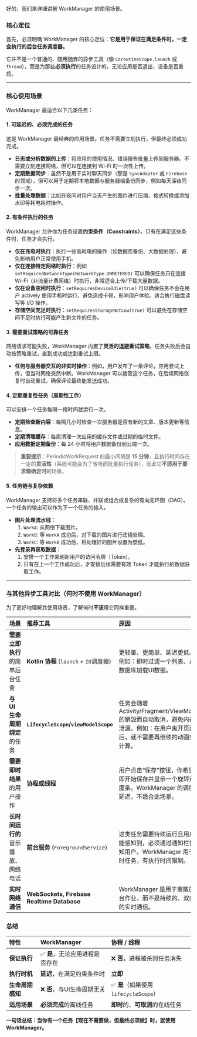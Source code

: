 好的，我们来详细讲解 WorkManager 的使用场景。

### 核心定位

首先，必须明确 WorkManager 的核心定位：**它是用于保证在满足条件时，**一定**会执行的后台任务调度器。**

它并不是一个普通的、随用随弃的异步工具（像 `CoroutineScope.launch` 或 `Thread`），而是为那些**必须执行**的任务设计的，无论应用是否退出，设备是否重启。

---

### 核心使用场景

WorkManager 最适合以下几类任务：

#### 1. 可延迟的、必须完成的任务
这是 WorkManager 最经典的应用场景。任务不需要立刻执行，但最终必须成功完成。

*   **日志或分析数据的上传**：将应用的使用情况、错误报告批量上传到服务器。不需要立刻连接网络，但可以在连接到 Wi-Fi 时一次性上传。
*   **定期数据同步**：虽然不是用于实时聊天同步（那是 `SyncAdapter` 或 `Firebase` 的领域），但可以用于定期将本地数据与服务器端备份同步，例如每天深夜同步一次。
*   **批量处理数据**：比如在夜间对用户当天产生的图片进行压缩、格式转换或添加水印等耗电耗时操作。

#### 2. 有条件执行的任务
WorkManager 允许你为任务设置**约束条件（Constraints）**，只有在满足这些条件时，任务才会执行。

*   **仅在充电时执行**：执行一些高耗电的操作（如数据库备份、大数据处理），避免影响用户正常使用手机。
*   **仅在连接特定网络时执行**：例如 `setRequiredNetworkType(NetworkType.UNMETERED)` 可以确保任务只在连接 Wi-Fi（非流量计费网络）时执行，非常适合上传/下载大量数据。
*   **仅在设备空闲时执行**：`setRequiresDeviceIdle(true)` 可以确保任务不会在用户 actively 使用手机时运行，避免造成卡顿，影响用户体验。适合执行磁盘读写等 I/O 操作。
*   **存储空间充足时执行**：`setRequiresStorageNotLow(true)` 可以避免在存储空间不足时执行可能产生新文件的任务。

#### 3. 需要重试策略的可靠任务
网络请求可能失败，WorkManager 内置了**灵活的退避重试策略**，任务失败后会自动按策略重试，直到成功或达到重试上限。

*   **任何与服务器交互的非实时操作**：例如，用户发布了一条评论，应用尝试上传，但当时网络突然中断。WorkManager 可以接管这个任务，在后续网络恢复时自动重试，确保评论最终能发送成功。

#### 4. 定期重复性任务（周期性工作）
可以安排一个任务每隔一段时间就运行一次。

*   **定期检查新内容**：每隔几小时检查一次服务器是否有新的文章、版本更新等信息。
*   **定期清理缓存**：每周清理一次应用的缓存文件或过期的临时文件。
*   **应用数据定期备份**：每 24 小时将用户数据备份到云端一次。

> **重要提示**：PeriodicWorkRequest 的最小间隔是 **15 分钟**，且执行时间存在一定的**灵活性**（系统可能会为了省电而批量执行任务），因此它**不适用于要求精确定时**的场景。

#### 5. 任务链与复杂依赖
WorkManager 支持将多个任务串联、并联或组合成复杂的有向无环图（DAG）。一个任务的输出可以作为下一个任务的输入。

*   **图片处理流水线**：
    1.  `WorkA`: 从网络下载图片。
    2.  `WorkB`: 等 `WorkA` 成功后，对下载的图片进行滤镜处理。
    3.  `WorkC`: 等 `WorkB` 成功后，将处理好的图片设置为壁纸。
*   **先登录再获取数据**：
    1.  安排一个工作来刷新用户的访问令牌（Token）。
    2.  只有在上一个工作成功后，才安排后续需要有效 Token 才能执行的数据获取工作。

---

### 与其他异步工具对比（何时**不使用** WorkManager）

为了更好地理解其使用场景，了解何时**不该**用它同样重要。

| 场景 | 推荐工具 | 原因 |
| :--- | :--- | :--- |
| **需要立即执行**的简单后台任务 | **Kotlin 协程** (`launch` + `IO`调度器) | 更轻量、更简单、延迟更低。例如：即时过滤一个列表、从数据库加载UI数据。 |
| **与 UI 生命周期绑定**的任务 | **`LifecycleScope`/`viewModelScope`** | 任务会随着 Activity/Fragment/ViewModel 的销毁而自动取消，避免内存泄漏。例如：在用户离开页面后，就不需要再继续的动画或计算。 |
| **需要即时结果**的用户操作 | **协程或线程** | 用户点击“保存”按钮，你希望立即开始保存并显示一个旋转进度条。WorkManager 的调度有延迟，不适合此场景。 |
| **长时间运行的**音乐播放、网络电话 | **前台服务** (`ForegroundService`) | 这类任务需要持续运行且用户能感知到，必须通过通知栏告知用户。WorkManager 用于短时任务，有执行时间限制。 |
| **实时网络通信** | **WebSockets, Firebase Realtime Database** | WorkManager 是用于离散的后台作业，而不是持续的、双向的实时通信。 |

### 总结

| 特性 | WorkManager | 协程 / 线程 |
| :--- | :--- | :--- |
| **保证执行** | ✅ **是**，无论应用进程是否存在 | ❌ **否**，进程被杀则任务消失 |
| **执行时机** | **延迟**，在满足约束条件时 | **立即** |
| **生命周期感知** | ❌ **否**，与UI生命周期无关 | ✅ **是**（如果使用 `lifecycleScope`） |
| **适用场景** | **必须完成**的离线任务 | **即时**的、**可取消**的在线任务 |

**一句话总结：当你有一个任务【现在不需要做，但最终必须做】时，就使用 WorkManager。**